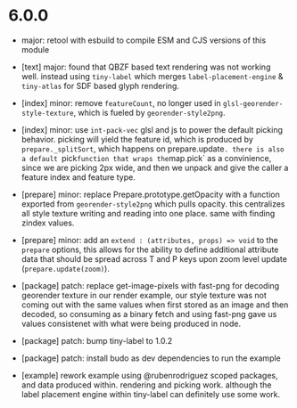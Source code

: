 # 6.0.0

- major: retool with esbuild to compile ESM and CJS versions of this module

- [text] major: found that QBZF based text rendering was not working well. instead using `tiny-label` which merges `label-placement-engine` & `tiny-atlas` for SDF based glyph rendering.

- [index] minor: remove `featureCount`, no longer used in `glsl-georender-style-texture`, which is fueled by `georender-style2png`.

- [index] minor: use `int-pack-vec` glsl and js to power the default picking behavior. picking will yield the feature id, which is produced by `prepare._splitSort`, which happens on prepare.update`. there is also a default `pick` function that wraps the `map.pick` as a convinience, since we are picking 2px wide, and then we unpack and give the caller a feature index and feature type.

- [prepare] minor: replace Prepare.prototype.getOpacity with a function exported from `georender-style2png` which pulls opacity. this centralizes all style texture writing and reading into one place. same with finding zindex values.

- [prepare] minor: add an `extend : (attributes, props) => void` to the `prepare` options, this allows for the ability to define additional attribute data that should be spread across T and P keys upon zoom level update (`prepare.update(zoom)`).

- [package] patch: replace get-image-pixels with fast-png for decoding georender texture in our render example, our style texture was not coming out with the same values when first stored as an image and then decoded, so consuming as a binary fetch and using fast-png gave us values consistenet with what were being produced in node.

- [package] patch: bump tiny-label to 1.0.2

- [package] patch: install budo as dev dependencies to run the example

- [example] rework example using @rubenrodriguez scoped packages, and data produced within. rendering and picking work. although the label placement engine within tiny-label can definitely use some work.